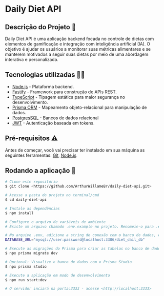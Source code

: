 # Daily Diet API

## Descrição do Projeto 📃

Daily Diet API é uma aplicação backend focada no controle de dietas com elementos de gamificação e integração com inteligência artificial (IA). O objetivo é ajudar os usuários a monitorar suas métricas alimentares e se manterem motivados a seguir suas dietas por meio de uma abordagem interativa e personalizada.

## Tecnologias utilizadas 👩‍💻
- [Node.js](https://nodejs.org/pt) - Plataforma backend.
- [Fastify](https://fastify.dev/) - Framework para construção de APIs REST.
- [TypeScript](https://www.typescriptlang.org/) - Tipagem estática para maior segurança no desenvolvimento.
- [Prisma ORM](https://www.prisma.io/) - Mapeamento objeto-relacional para manipulação de dados.
- [PostgresSQL](https://www.postgresql.org/download/) - Bancos de dados relacional
- [JWT](https://jwt.io/) - Autenticação baseada em tokens.

## Pré-requisitos ⚠

Antes de começar, você vai precisar ter instalado em sua máquina as seguintes ferramentas:
[Git](https://git-scm.com), [Node.js](https://nodejs.org/en/).


## Rodando a aplicação 🚀

```bash
# Clone este repositório
$ git clone <https://github.com/ArthurWillameBr/daily-diet-api.git>

# Acesse a pasta do projeto no terminal/cmd
$ cd daily-diet-api

# Instale as dependências
$ npm install

# Configure o arquivo de variáveis de ambiente
# Existe um arquivo chamado .env.example no projeto. Renomeie-o para .env e configure as variáveis de acordo com seu ambiente.

# No arquivo .env, adicione a string de conexão com o banco de dados, como por exemplo:
DATABASE_URL="mysql://user:password@localhost:3306/diet_dail_db"

# Execute as migrações do Prisma para criar as tabelas no banco de dados
$ npx prisma migrate dev

# Opcional: Visualize o banco de dados com o Prisma Studio
$ npx prisma studio

# Execute a aplicação em modo de desenvolvimento
$ npm run start:dev

# O servidor inciará na porta:3333 - acesse <http://localhost:3333>
```
